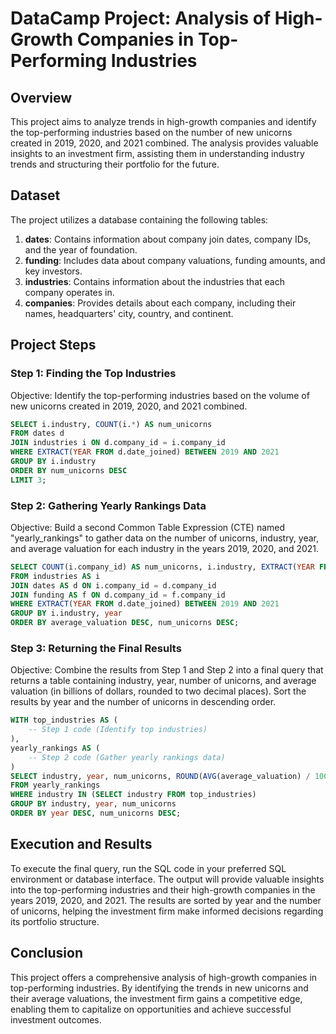 # DataCamp Project: Analysis of High-Growth Companies in Top-Performing Industries

## Overview
This project aims to analyze trends in high-growth companies and identify the top-performing industries based on the number of new unicorns created in 2019, 2020, and 2021 combined. The analysis provides valuable insights to an investment firm, assisting them in understanding industry trends and structuring their portfolio for the future.

## Dataset
The project utilizes a database containing the following tables:

1. **dates**: Contains information about company join dates, company IDs, and the year of foundation.
2. **funding**: Includes data about company valuations, funding amounts, and key investors.
3. **industries**: Contains information about the industries that each company operates in.
4. **companies**: Provides details about each company, including their names, headquarters' city, country, and continent.

## Project Steps

### Step 1: Finding the Top Industries
Objective: Identify the top-performing industries based on the volume of new unicorns created in 2019, 2020, and 2021 combined.

```sql
SELECT i.industry, COUNT(i.*) AS num_unicorns
FROM dates d
JOIN industries i ON d.company_id = i.company_id
WHERE EXTRACT(YEAR FROM d.date_joined) BETWEEN 2019 AND 2021
GROUP BY i.industry
ORDER BY num_unicorns DESC
LIMIT 3;
```

### Step 2: Gathering Yearly Rankings Data
Objective: Build a second Common Table Expression (CTE) named "yearly_rankings" to gather data on the number of unicorns, industry, year, and average valuation for each industry in the years 2019, 2020, and 2021.

```sql
SELECT COUNT(i.company_id) AS num_unicorns, i.industry, EXTRACT(YEAR FROM d.date_joined) AS year, ROUND(AVG(f.valuation), 2) AS average_valuation
FROM industries AS i 
JOIN dates AS d ON i.company_id = d.company_id
JOIN funding AS f ON d.company_id = f.company_id
WHERE EXTRACT(YEAR FROM d.date_joined) BETWEEN 2019 AND 2021
GROUP BY i.industry, year
ORDER BY average_valuation DESC, num_unicorns DESC;
```

### Step 3: Returning the Final Results
Objective: Combine the results from Step 1 and Step 2 into a final query that returns a table containing industry, year, number of unicorns, and average valuation (in billions of dollars, rounded to two decimal places). Sort the results by year and the number of unicorns in descending order.

```sql
WITH top_industries AS (
    -- Step 1 code (Identify top industries)
),
yearly_rankings AS (
    -- Step 2 code (Gather yearly rankings data)
)
SELECT industry, year, num_unicorns, ROUND(AVG(average_valuation) / 1000000000, 2) AS average_valuation_billions
FROM yearly_rankings
WHERE industry IN (SELECT industry FROM top_industries)
GROUP BY industry, year, num_unicorns
ORDER BY year DESC, num_unicorns DESC;
```

## Execution and Results
To execute the final query, run the SQL code in your preferred SQL environment or database interface. The output will provide valuable insights into the top-performing industries and their high-growth companies in the years 2019, 2020, and 2021. The results are sorted by year and the number of unicorns, helping the investment firm make informed decisions regarding its portfolio structure.

## Conclusion
This project offers a comprehensive analysis of high-growth companies in top-performing industries. By identifying the trends in new unicorns and their average valuations, the investment firm gains a competitive edge, enabling them to capitalize on opportunities and achieve successful investment outcomes.
